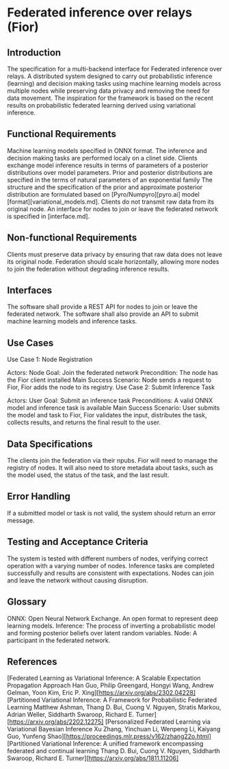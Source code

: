 # Federated inference over relays (Fior)

## Introduction
The specification for a multi-backend interface for Federated inference over relays. A distributed system designed to carry out probabilistic inference (learning) and decision making tasks using machine learning models across multiple nodes while preserving data privacy and removing the need for data movement. The inspiration for the framework is based on the recent results on probabilistic federated learning derived using variational inference. 

## Functional Requirements
Machine learning models specified in ONNX format.
The inference and decision making tasks are performed localy on a clinet side.
Clients exchange model inference results in terms of parameters of a posterior distributions over model parameters.
Prior and posterior distributions are specified in the terms of natural parameters of an exponential family
The structure and the specification of the prior and approximate posterior distribution are formulated based on [Pyro/Numpyro][pyro.ai] model [format][variational_models.md].
Clients do not transmit raw data from its original node.
An interface for nodes to join or leave the federated network is specified in [interface.md].

## Non-functional Requirements
Clients must preserve data privacy by ensuring that raw data does not leave its original node.
Federation should scale horizontally, allowing more nodes to join the federation without degrading inference results.

## Interfaces
The software shall provide a REST API for nodes to join or leave the federated network.
The software shall also provide an API to submit machine learning models and inference tasks.

## Use Cases
Use Case 1: Node Registration

Actors: Node
Goal: Join the federated network
Precondition: The node has the Fior client installed
Main Success Scenario: Node sends a request to Fior, Fior adds the node to its registry.
Use Case 2: Submit Inference Task

Actors: User
Goal: Submit an inference task
Preconditions: A valid ONNX model and inference task is available
Main Success Scenario: User submits the model and task to Fior, Fior validates the input, distributes the task, collects results, and returns the final result to the user.

## Data Specifications
The clients join the federation via their npubs. Fior will need to manage the registry of nodes.
It will also need to store metadata about tasks, such as the model used, the status of the task, and the last result.

## Error Handling
If a submitted model or task is not valid, the system should return an error message.


## Testing and Acceptance Criteria
The system is tested with different numbers of nodes, verifying correct operation with a varying number of nodes.
Inference tasks are completed successfully and results are consistent with expectations.
Nodes can join and leave the network without causing disruption.

## Glossary
ONNX: Open Neural Network Exchange. An open format to represent deep learning models.
Inference: The process of inverting a probabilistic model and forming posterior beliefs over latent random variables.
Node: A participant in the federated network.

## References
 [Federated Learning as Variational Inference: A Scalable Expectation Propagation Approach
Han Guo, Philip Greengard, Hongyi Wang, Andrew Gelman, Yoon Kim, Eric P. Xing][https://arxiv.org/abs/2302.04228]
 [Partitioned Variational Inference: A Framework for Probabilistic Federated Learning
Matthew Ashman, Thang D. Bui, Cuong V. Nguyen, Stratis Markou, Adrian Weller, Siddharth Swaroop, Richard E. Turner][https://arxiv.org/abs/2202.12275]
 [Personalized Federated Learning via Variational Bayesian Inference
Xu Zhang, Yinchuan Li, Wenpeng Li, Kaiyang Guo, Yunfeng Shao][https://proceedings.mlr.press/v162/zhang22o.html]
 [Partitioned Variational Inference: A unified framework encompassing federated and continual learning
Thang D. Bui, Cuong V. Nguyen, Siddharth Swaroop, Richard E. Turner][https://arxiv.org/abs/1811.11206]
